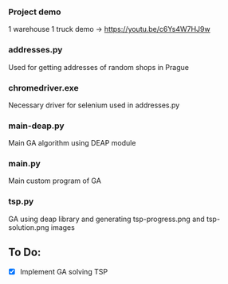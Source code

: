 ### Project demo

1 warehouse 1 truck demo -> https://youtu.be/c6Ys4W7HJ9w

### addresses.py

Used for getting addresses of random shops in Prague

### chromedriver.exe

Necessary driver for selenium used in addresses.py

### main-deap.py

Main GA algorithm using DEAP module

### main.py

Main custom program of GA

### tsp.py

GA using deap library and generating tsp-progress.png and tsp-solution.png images

## To Do:

- [x] Implement GA solving TSP